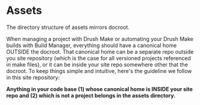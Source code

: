 Assets
======

The directory structure of assets mirrors docroot.

When managing a project with
Drush Make or automating your Drush Make builds with Build Manager, everything
should have a canonical home OUTSIDE the docroot. That canonical home can be a
separate repo outside you site repository (which is the case for all versioned
projects referenced in make files), or it can be inside your site repo somewhere
other that the docroot. To keep things simple and intuitive, here's the
guideline we follow in this site repository:
 
**Anything in your code base (1) whose canonical home is INSIDE your site repo
and (2) which is not a project belongs in the assets directory.**